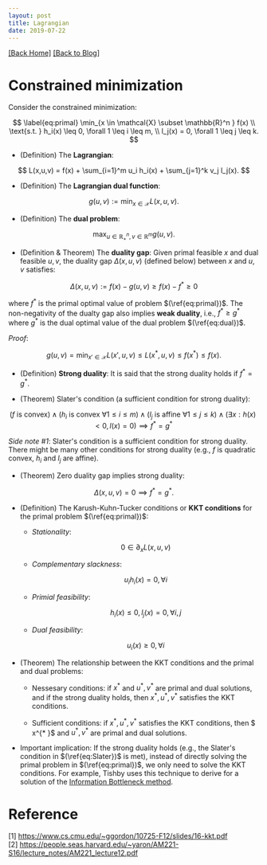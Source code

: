 ```yaml
---
layout: post 
title: Lagrangian  
date: 2019-07-22
---  
```

[[Back Home]](/)  [[Back to Blog]](/blogs/post) 

# Constrained minimization  
Consider the constrained minimization: 

$$
\label{eq:primal}
\min_{x \in \mathcal{X} \subset \mathbb{R}^n } f(x) \\
\text{s.t. } h_i(x) \leq 0, \forall 1 \leq i \leq m, \\
l_j(x) = 0, \forall 1 \leq j \leq k. 
$$

* (Definition) The **Lagrangian**: 

$$
L(x,u,v) = f(x) + \sum_{i=1}^m u_i h_i(x) + \sum_{j=1}^k v_j l_j(x).
$$

* (Definition) The **Lagrangian dual function**: 

$$
g(u,v) := \min_{x \in \mathcal{X}} L(x,u,v).
$$

* (Definition) The **dual problem**: 

$$
\label{eq:dual}
\max_{u \in \mathbb{R}_{+}^n, v \in \mathbb{R}^m} g(u,v).
$$

* (Definition & Theorem) The **duality gap**:  Given primal feasible $x$ and dual feasible $u,v$, the duality gap $\Delta(x,u,v)$ (defined below) between $x$ and $u,v$ satisfies: 

$$
\Delta(x,u,v) := f(x) - g(u,v) \geq f(x) - f^* \geq 0 
$$

where $f^{* }$ is the primal optimal value of problem $(\ref{eq:primal})$. The non-negativity of the dualty gap also implies **weak duality**, i.e., $f^{* } \geq g^*$ where $g^{ * }$ is the dual optimal value of the dual problem $(\ref{eq:dual})$. 

*Proof*: 

$$
g(u, v) = \min_{x' \in \mathcal{X}} L(x', u, v) \leq L(x^*, u, v) \leq f(x^*) \leq f(x). 
$$


* (Definition) **Strong duality**: It is said that the strong duality holds if $f^* = g^*$. 

* (Theorem) Slater's condition (a sufficient condition for strong duality):  

$$ \label{eq:Slater}
(f \text{ is convex}) \land (h_i \text{ is convex } \forall 1 \leq i \leq m) \land (l_j \text{ is affine } \forall 1 \leq j \leq k) \land (\exists x : h(x) < 0, l(x) = 0) \implies f^* = g^*
$$

*Side note #1*: Slater's condition is a sufficient condition for strong duality. There might be many other conditions for strong duality (e.g., $f$ is quadratic convex, $h_i$ and $l_j$ are affine). 

* (Theorem) Zero duality gap implies strong duality: 

$$
\Delta(x,u,v) = 0 \implies f^* = g^*. 
$$


* (Definition) The Karush-Kuhn-Tucker conditions or **KKT conditions** for the primal problem $(\ref{eq:primal})$: 
    * *Stationality*: 

        $$ 0 \in \partial_{x} L(x,u,v) $$

    * *Complementary slackness*: 
    
        $$ u_i h_i(x) = 0, \forall i$$

    * *Primial feasibility*: 
    
        $$ h_i(x) \leq 0, l_j(x) = 0, \forall i,j$$

    * *Dual feasibility*: 
    
        $$u_i(x) \geq 0, \forall i$$ 

* (Theorem) The relationship between the KKT conditions and the primal and dual problems: 

    * Nessesary conditions: if $x^{* }$ and $u^{* }, v^{* }$ are primal and dual solutions, and if the strong duality holds, then $x^{* }, u^{* }, v^{*}$ satisfies the KKT conditions.  

    * Sufficient conditions: if $x^{* }, u^{* }, v^{* }$ satisfies the KKT conditions, then $ x^{* }$ and $u^{* }, v^{* }$ are primal and dual solutions. 



* Important implication: If the strong duality holds (e.g., the Slater's condition in $(\ref{eq:Slater})$ is met), instead of directly solving the primal problem in $(\ref{eq:primal})$, we only need to solve the KKT conditions. For example, Tishby uses this technique to derive for a solution of the [Information Bottleneck method](https://arxiv.org/abs/physics/0004057). 

# Reference  
[1] https://www.cs.cmu.edu/~ggordon/10725-F12/slides/16-kkt.pdf   
[2] https://people.seas.harvard.edu/~yaron/AM221-S16/lecture_notes/AM221_lecture12.pdf  


